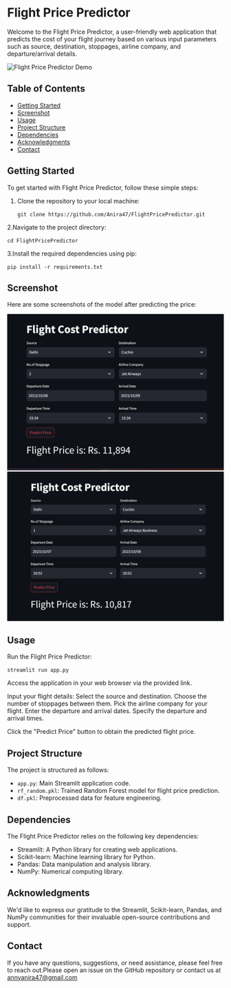 # Flight Price Predictor


Welcome to the Flight Price Predictor, a user-friendly web application that predicts the cost of your flight journey based on various input parameters such as source, destination, stoppages, airline company, and departure/arrival details.

![Flight Price Predictor Demo](demo.gif)

## Table of Contents

- [Getting Started](#getting-started)
- [Screenshot](#screenshot)
- [Usage](#usage)
- [Project Structure](#project-structure)
- [Dependencies](#dependencies)
- [Acknowledgments](#acknowledgments)
- [Contact](#contact)

## Getting Started

To get started with Flight Price Predictor, follow these simple steps:
   

1. Clone the repository to your local machine:

       git clone https://github.com/Anira47/FlightPricePredictor.git
2.Navigate to the project directory:

    cd FlightPricePredictor
    
3.Install the required dependencies using pip:

    pip install -r requirements.txt

## Screenshot

Here are some screenshots of the model after predicting the price:

   <img src='FlightPredictorImage/Screenshot (351).png' >
  <img src='FlightPredictorImage/Screenshot (354).png' >

## Usage
Run the Flight Price Predictor:

    streamlit run app.py
Access the application in your web browser via the provided link.

Input your flight details:
Select the source and destination.
Choose the number of stoppages between them.
Pick the airline company for your flight.
Enter the departure and arrival dates.
Specify the departure and arrival times.

Click the "Predict Price" button to obtain the predicted flight price.


## Project Structure

The project is structured as follows:
- `app.py`: Main Streamlit application code.
- `rf_random.pkl`: Trained Random Forest model for flight price prediction.
- `df.pkl`: Preprocessed data for feature engineering.

## Dependencies

The Flight Price Predictor relies on the following key dependencies:
- Streamlit: A Python library for creating web applications.
- Scikit-learn: Machine learning library for Python.
- Pandas: Data manipulation and analysis library.
- NumPy: Numerical computing library.

## Acknowledgments

We'd like to express our gratitude to the Streamlit, Scikit-learn, Pandas, and NumPy communities for their invaluable open-source contributions and support.

## Contact

If you have any questions, suggestions, or need assistance, please feel free to reach out.Please open an issue on the GitHub repository or contact us at annyanira47@gmail.com
